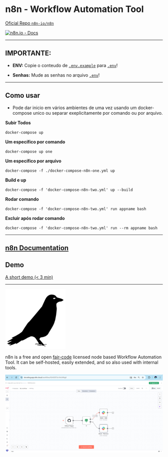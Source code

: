 # n8n - Workflow Automation Tool

[Oficial Repo `n8n-io/n8n` ](https://github.com/n8n-io/n8n)

<a href="https://n8n.io/">
<img src="https://docs.n8n.io/assets/img/n8n-logo.png" width="550" alt="n8n.io - Docs">
</a>

---

## IMPORTANTE:
- **ENV:** Copie o conteudo de [`.env.example`](.env.example) para  [`.env`](.env)!

- **Senhas:** Mude as senhas no arquivo [`.env`](.env)!

---

## Como usar

- Pode dar inicio em vários ambientes de uma vez usando um docker-compose unico ou separar exeplicitamente por comando ou por arquivo.

**Subir Todos**

```
docker-compose up
```

**Um específico por comando**

```
docker-compose up one
```

**Um específico por arquivo**

```
docker-compose -f ./docker-compose-n8n-one.yml up
```

**Build e up**
```
docker-compose -f 'docker-compose-n8n-two.yml' up --build
```

**Rodar comando**
```
docker-compose -f 'docker-compose-n8n-two.yml' run appname bash
```

**Excluir após rodar comando**
```
docker-compose -f 'docker-compose-n8n-two.yml' run --rm appname bash
```

---

## [n8n Documentation](https://docs.n8n.io/) 

## Demo

[A short demo (< 3 min)](https://www.youtube.com/watch?v=3w7xIMKLVAg) 

---

![n8n.io - Workflow Automation](https://raw.githubusercontent.com/n8n-io/n8n/master/assets/n8n-logo.png)

n8n is a free and open [fair-code](http://faircode.io) licensed node based Workflow Automation Tool. It can be self-hosted, easily extended, and so also used with internal tools.

<a href="https://raw.githubusercontent.com/n8n-io/n8n/master/assets/n8n-screenshot.png"><img src="https://raw.githubusercontent.com/n8n-io/n8n/master/assets/n8n-screenshot.png" width="550" alt="n8n.io - Screenshot"></a>


